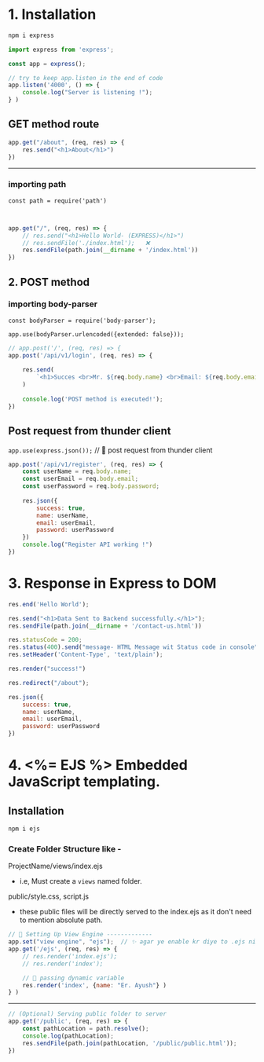 # 1. Installation 

```js
npm i express
```

```js
import express from 'express';

const app = express();

// try to keep app.listen in the end of code
app.listen('4000', () => {
    console.log("Server is listening !");
} )
```

## GET method route
```js
app.get("/about", (req, res) => {
    res.send("<h1>About</h1>")
})
```
--- 

### importing path
`const path = require('path')`
```js


app.get("/", (req, res) => {
    // res.send("<h1>Hello World- (EXPRESS)</h1>")
    // res.sendFile('./index.html');   ❌
    res.sendFile(path.join(__dirname + '/index.html'))
})
```



## 2. POST method 

### importing body-parser
`const bodyParser = require('body-parser');`

`app.use(bodyParser.urlencoded({extended: false}));`

```js
// app.post('/', (req, res) => {
app.post('/api/v1/login', (req, res) => {
    
    res.send(
        `<h1>Succes <br>Mr. ${req.body.name} <br>Email: ${req.body.email} <br>Password: ${req.body.password}`
    )
    
    console.log('POST method is executed!');
})
```

## Post request from thunder client

`app.use(express.json());`    // 🎯 post request from thunder client

```js
app.post('/api/v1/register', (req, res) => {
    const userName = req.body.name;
    const userEmail = req.body.email;
    const userPassword = req.body.password;
    
    res.json({
        success: true,
        name: userName,
        email: userEmail,
        password: userPassword
    })
    console.log("Register API working !")
})
```

# 3. Response in Express to DOM

```js
res.end('Hello World');

res.send("<h1>Data Sent to Backend successfully.</h1>");
res.sendFile(path.join(__dirname + '/contact-us.html'))

res.statusCode = 200;
res.status(400).send("message- HTML Message wit Status code in console");  
res.setHeader('Content-Type', 'text/plain');

res.render("success!")

res.redirect("/about");

res.json({
    success: true,
    name: userName,
    email: userEmail,
    password: userPassword
})
```

# 4. <%= EJS %> Embedded JavaScript templating.

## Installation

```js
npm i ejs
```

### Create Folder Structure like -

ProjectName/views/index.ejs

- i.e, Must create a `views` named folder.

public/style.css, script.js
- these public files will be directly served to the index.ejs as it don't need to mention absolute path.

```js
// 🎯 Setting Up View Engine -------------
app.set("view engine", "ejs");  // ✨ agar ye enable kr diye to .ejs niche kahi nhi use karna hoga
app.get('/ejs', (req, res) => {
    // res.render('index.ejs');
    // res.render('index');

    // 🎯 passing dynamic variable
    res.render('index', {name: "Er. Ayush"} )
} )
```
---
```js
// (Optional) Serving public folder to server
app.get('/public', (req, res) => {
    const pathLocation = path.resolve();
    console.log(pathLocation);
    res.sendFile(path.join(pathLocation, '/public/public.html'));    
})
```